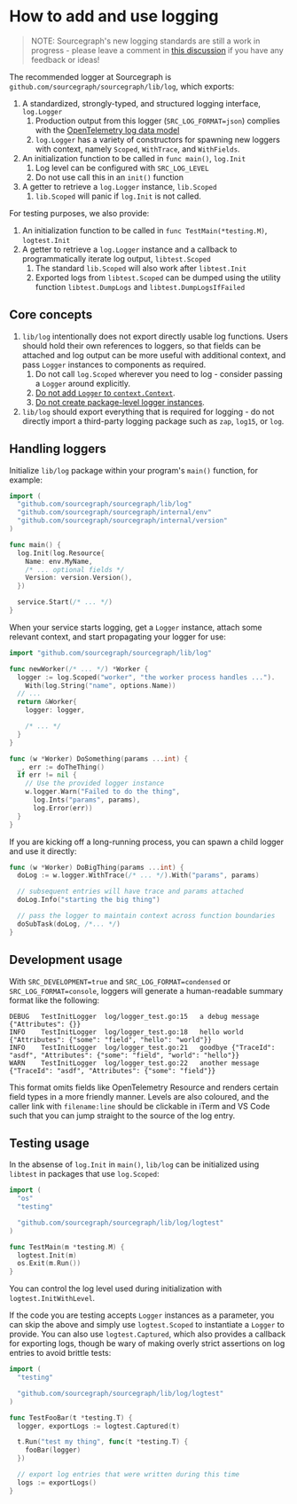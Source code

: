 # How to add and use logging

> NOTE: Sourcegraph's new logging standards are still a work in progress - please leave a comment in [this discussion](https://github.com/sourcegraph/sourcegraph/discussions/33248) if you have any feedback or ideas!

The recommended logger at Sourcegraph is `github.com/sourcegraph/sourcegraph/lib/log`, which exports:

1. A standardized, strongly-typed, and structured logging interface, `log.Logger`
   1. Production output from this logger (`SRC_LOG_FORMAT=json`) complies with the [OpenTelemetry log data model](https://opentelemetry.io/docs/reference/specification/logs/data-model/)
   2. `log.Logger` has a variety of constructors for spawning new loggers with context, namely `Scoped`, `WithTrace`, and `WithFields`.
2. An initialization function to be called in `func main()`, `log.Init`
   1. Log level can be configured with `SRC_LOG_LEVEL`
   2. Do not use call this in an `init()` function
3. A getter to retrieve a `log.Logger` instance, `lib.Scoped`
   1. `lib.Scoped` will panic if `log.Init` is not called.

For testing purposes, we also provide:

1. An initialization function to be called in `func TestMain(*testing.M)`, `logtest.Init`
2. A getter to retrieve a `log.Logger` instance and a callback to programmatically iterate log output, `libtest.Scoped`
   1. The standard `lib.Scoped` will also work after `libtest.Init`
   2. Exported logs from `libtest.Scoped` can be dumped using the utility function `libtest.DumpLogs` and `libtest.DumpLogsIfFailed`

## Core concepts

1. `lib/log` intentionally does not export directly usable log functions. Users should hold their own references to loggers, so that fields can be attached and log output can be more useful with additional context, and pass `Logger` instances to components as required.
   1. Do not call `log.Scoped` wherever you need to log - consider passing a `Logger` around explicitly.
   2. [Do not add `Logger` to `context.Context`](https://dave.cheney.net/2017/01/26/context-is-for-cancelation).
   3. [Do not create package-level logger instances](https://dave.cheney.net/2017/01/23/the-package-level-logger-anti-pattern).
2. `lib/log` should export everything that is required for logging - do not directly import a third-party logging package such as `zap`, `log15`, or `log`.

## Handling loggers

Initialize `lib/log` package within your program's `main()` function, for example:

```go
import (
  "github.com/sourcegraph/sourcegraph/lib/log"
  "github.com/sourcegraph/sourcegraph/internal/env"
  "github.com/sourcegraph/sourcegraph/internal/version"
)

func main() {
  log.Init(log.Resource{
    Name: env.MyName,
    /* ... optional fields */
    Version: version.Version(),
  })

  service.Start(/* ... */)
}
```

When your service starts logging, get a `Logger` instance, attach some relevant context, and start propagating your logger for use:

```go
import "github.com/sourcegraph/sourcegraph/lib/log"

func newWorker(/* ... */) *Worker {
  logger := log.Scoped("worker", "the worker process handles ...").
    With(log.String("name", options.Name))
  // ...
  return &Worker{
    logger: logger,

    /* ... */
  }
}

func (w *Worker) DoSomething(params ...int) {
  _, err := doTheThing()
  if err != nil {
    // Use the provided logger instance
    w.logger.Warn("Failed to do the thing",
      log.Ints("params", params),
      log.Error(err))
  }
}
```

If you are kicking off a long-running process, you can spawn a child logger and use it directly:

```go
func (w *Worker) DoBigThing(params ...int) {
  doLog := w.logger.WithTrace(/* ... */).With("params", params)

  // subsequent entries will have trace and params attached
  doLog.Info("starting the big thing")

  // pass the logger to maintain context across function boundaries
  doSubTask(doLog, /*... */)
}
```

## Development usage

With `SRC_DEVELOPMENT=true` and `SRC_LOG_FORMAT=condensed` or `SRC_LOG_FORMAT=console`, loggers will generate a human-readable summary format like the following:

```none
DEBUG   TestInitLogger  log/logger_test.go:15   a debug message {"Attributes": {}}
INFO    TestInitLogger  log/logger_test.go:18   hello world     {"Attributes": {"some": "field", "hello": "world"}}
INFO    TestInitLogger  log/logger_test.go:21   goodbye {"TraceId": "asdf", "Attributes": {"some": "field", "world": "hello"}}
WARN    TestInitLogger  log/logger_test.go:22   another message {"TraceId": "asdf", "Attributes": {"some": "field"}}
```

This format omits fields like OpenTelemetry Resource and renders certain field types in a more friendly manner. Levels are also coloured, and the caller link with `filename:line` should be clickable in iTerm and VS Code such that you can jump straight to the source of the log entry.

## Testing usage

In the absense of `log.Init` in `main()`, `lib/log` can be initialized using `libtest` in packages that use `log.Scoped`:

```go
import (
  "os"
  "testing"

  "github.com/sourcegraph/sourcegraph/lib/log/logtest"
)

func TestMain(m *testing.M) {
  logtest.Init(m)
  os.Exit(m.Run())
}
```

You can control the log level used during initialization with `logtest.InitWithLevel`.

If the code you are testing accepts `Logger` instances as a parameter, you can skip the above and simply use `logtest.Scoped` to instantiate a `Logger` to provide. You can also use `logtest.Captured`, which also provides a callback for exporting logs, though be wary of making overly strict assertions on log entries to avoid brittle tests:

```go
import (
  "testing"

  "github.com/sourcegraph/sourcegraph/lib/log/logtest"
)

func TestFooBar(t *testing.T) {
  logger, exportLogs := logtest.Captured(t)

  t.Run("test my thing", func(t *testing.T) {
    fooBar(logger)
  })

  // export log entries that were written during this time
  logs := exportLogs()
}
```
